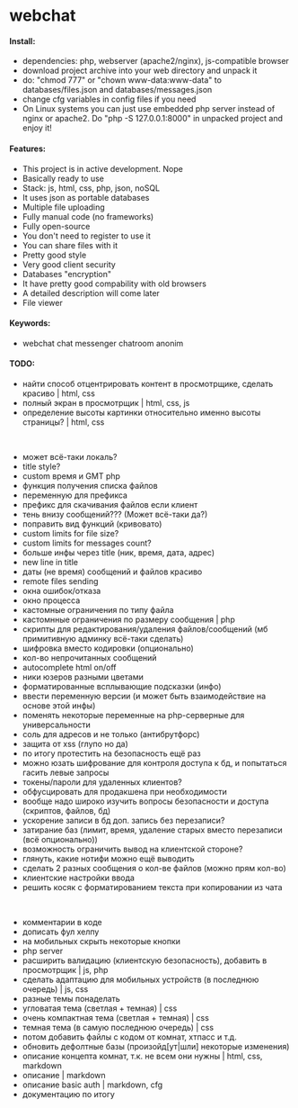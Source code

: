 # webchat

#### Install:

- dependencies: php, webserver (apache2/nginx), js-compatible browser
- download project archive into your web directory and unpack it
- do: "chmod 777" or "chown www-data:www-data" to databases/files.json and databases/messages.json
- change cfg variables in config files if you need
- On Linux systems you can just use embedded php server instead of nginx or apache2. Do "php -S 127.0.0.1:8000" in unpacked project and enjoy it!

#### Features:

- This project is in active development. Nope
- Basically ready to use
- Stack: js, html, css, php, json, noSQL
- It uses json as portable databases
- Multiple file uploading
- Fully manual code (no frameworks)
- Fully open-source
- You don't need to register to use it
- You can share files with it
- Pretty good style
- Very good client security
- Databases "encryption"
- It have pretty good compability with old browsers
- A detailed description will come later
- File viewer

#### Keywords:

- webchat chat messenger chatroom anonim

#### TODO:

- найти способ отцентрировать контент в просмотрщике, сделать красиво | html, css
- полный экран в просмотрщик | html, css, js
- определение высоты картинки относительно именно высоты страницы? | html, css

<br/>

- может всё-таки локаль?
- title style?
- custom время и GMT php
- функция получения списка файлов
- переменную для префикса
- префикс для скачивания файлов если клиент
- тень внизу сообщений??? (Может всё-таки да?)
- поправить вид функций (кривовато)
- custom limits for file size?
- custom limits for messages count?
- больше инфы через title (ник, время, дата, адрес)
- new line in title
- даты (не время) сообщений и файлов красиво
- remote files sending
- окна ошибок/отказа
- окно процесса 
- кастомные ограничения по типу файла
- кастомнные ограничения по размеру сообщения | php
- скрипты для редактирования/удаления файлов/сообщений (мб примитивную админку всё-таки сделать)
- шифровка вместо кодировки (опционально)
- кол-во непрочитанных сообщений
- autocomplete html on/off
- ники юзеров разными цветами
- форматированные всплывающие подсказки (инфо)
- ввести переменную версии (и может быть взаимодействие на основе этой инфы)
- поменять некоторые переменные на php-серверные для универсальности
- соль для адресов и не только (антибрутфорс)
- защита от xss (глупо но да)
- по итогу протестить на безопасность ещё раз
- можно юзать шифрование для контроля доступа к бд, и попытаться гасить левые запросы
- токены/пароли для удаленных клиентов?
- обфусцировать для продакшена при необходимости
- вообще надо широко изучить вопросы безопасности и доступа (скриптов, файлов, бд)
- ускорение записи в бд доп. запись без перезаписи?
- затирание баз (лимит, время, удаление старых вместо перезаписи (всё опционально))
- возможность ограничить вывод на клиентской стороне?
- глянуть, какие нотифи можно ещё выводить
- сделать 2 разных сообщения о кол-ве файлов (можно прям кол-во)
- клиентские настройки ввода
- решить косяк с форматированием текста при копировании из чата

<br/>

- комментарии в коде
- дописать фул хелпу
- на мобильных скрыть некоторые кнопки
- php server
- расширить валидацию (клиентскую безопасность), добавить в просмотрщик | js, php
- сделать адаптацию для мобильных устройств (в последнюю очередь) | js, css
- разные темы понаделать
- угловатая тема (светлая + темная) | css
- очень компактная тема (светлая + темная) | css
- темная тема (в самую последнюю очередь) | css
- потом добавить файлы с кодом от комнат, хтпасс и т.д.
- обновить дефолтные базы (произойд[ут|шли] некоторые изменения)
- описание концепта комнат, т.к. не всем они нужны | html, css, markdown
- описание | markdown
- описание basic auth | markdown, cfg
- документацию по итогу
